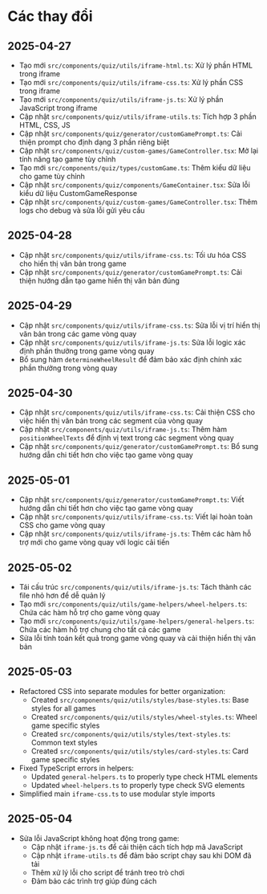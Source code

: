 
# Các thay đổi

## 2025-04-27
- Tạo mới `src/components/quiz/utils/iframe-html.ts`: Xử lý phần HTML trong iframe
- Tạo mới `src/components/quiz/utils/iframe-css.ts`: Xử lý phần CSS trong iframe 
- Tạo mới `src/components/quiz/utils/iframe-js.ts`: Xử lý phần JavaScript trong iframe
- Cập nhật `src/components/quiz/utils/iframe-utils.ts`: Tích hợp 3 phần HTML, CSS, JS
- Cập nhật `src/components/quiz/generator/customGamePrompt.ts`: Cải thiện prompt cho định dạng 3 phần riêng biệt
- Cập nhật `src/components/quiz/custom-games/GameController.tsx`: Mở lại tính năng tạo game tùy chỉnh
- Tạo mới `src/components/quiz/types/customGame.ts`: Thêm kiểu dữ liệu cho game tùy chỉnh
- Cập nhật `src/components/quiz/components/GameContainer.tsx`: Sửa lỗi kiểu dữ liệu CustomGameResponse
- Cập nhật `src/components/quiz/custom-games/GameController.tsx`: Thêm logs cho debug và sửa lỗi gửi yêu cầu

## 2025-04-28
- Cập nhật `src/components/quiz/utils/iframe-css.ts`: Tối ưu hóa CSS cho hiển thị văn bản trong game
- Cập nhật `src/components/quiz/generator/customGamePrompt.ts`: Cải thiện hướng dẫn tạo game hiển thị văn bản đúng

## 2025-04-29
- Cập nhật `src/components/quiz/utils/iframe-css.ts`: Sửa lỗi vị trí hiển thị văn bản trong các game vòng quay
- Cập nhật `src/components/quiz/utils/iframe-js.ts`: Sửa lỗi logic xác định phần thưởng trong game vòng quay
- Bổ sung hàm `determineWheelResult` để đảm bảo xác định chính xác phần thưởng trong vòng quay

## 2025-04-30
- Cập nhật `src/components/quiz/utils/iframe-css.ts`: Cải thiện CSS cho việc hiển thị văn bản trong các segment của vòng quay
- Cập nhật `src/components/quiz/utils/iframe-js.ts`: Thêm hàm `positionWheelTexts` để định vị text trong các segment vòng quay
- Cập nhật `src/components/quiz/generator/customGamePrompt.ts`: Bổ sung hướng dẫn chi tiết hơn cho việc tạo game vòng quay

## 2025-05-01
- Cập nhật `src/components/quiz/generator/customGamePrompt.ts`: Viết hướng dẫn chi tiết hơn cho việc tạo game vòng quay
- Cập nhật `src/components/quiz/utils/iframe-css.ts`: Viết lại hoàn toàn CSS cho game vòng quay
- Cập nhật `src/components/quiz/utils/iframe-js.ts`: Thêm các hàm hỗ trợ mới cho game vòng quay với logic cải tiến

## 2025-05-02
- Tái cấu trúc `src/components/quiz/utils/iframe-js.ts`: Tách thành các file nhỏ hơn để dễ quản lý
- Tạo mới `src/components/quiz/utils/game-helpers/wheel-helpers.ts`: Chứa các hàm hỗ trợ cho game vòng quay
- Tạo mới `src/components/quiz/utils/game-helpers/general-helpers.ts`: Chứa các hàm hỗ trợ chung cho tất cả các game
- Sửa lỗi tính toán kết quả trong game vòng quay và cải thiện hiển thị văn bản

## 2025-05-03
- Refactored CSS into separate modules for better organization:
  - Created `src/components/quiz/utils/styles/base-styles.ts`: Base styles for all games
  - Created `src/components/quiz/utils/styles/wheel-styles.ts`: Wheel game specific styles
  - Created `src/components/quiz/utils/styles/text-styles.ts`: Common text styles
  - Created `src/components/quiz/utils/styles/card-styles.ts`: Card game specific styles
- Fixed TypeScript errors in helpers:
  - Updated `general-helpers.ts` to properly type check HTML elements
  - Updated `wheel-helpers.ts` to properly type check SVG elements
- Simplified main `iframe-css.ts` to use modular style imports

## 2025-05-04
- Sửa lỗi JavaScript không hoạt động trong game:
  - Cập nhật `iframe-js.ts` để cải thiện cách tích hợp mã JavaScript
  - Cập nhật `iframe-utils.ts` để đảm bảo script chạy sau khi DOM đã tải
  - Thêm xử lý lỗi cho script để tránh treo trò chơi
  - Đảm bảo các trình trợ giúp đúng cách
